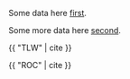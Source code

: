
Some data here [first][1].

 
Some more data here [second][2].


[1]: /citations.md#first
[2]: /citations.md#second



{{ "TLW" | cite }}


{{ "ROC" | cite }}

